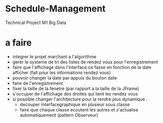 # Schedule-Management
Technical Project M1 Big Data

# a faire 
- integrer le projet marchant a l'algorithme
- gerer le systeme de tri des listes de rendez vous pour l'enregistrement 
- faire que l'affichage dans l'interface ce fasse en fonction de la date afficher (fait pour les informations rendez vous)
- pouvoir changer la date par appuis du bouton date 
- faire de l'enregistrement
- fixer la taille de la fenetre (par rapport a la taille de la JFrame)
- s'occuper de l'affichage des droites qui lient les rendez vous 
- si possible changer l'architecture pour la rendre plus dynamique : 
    - decouper Interfacegraphique en plusieur sous classe 
    - faire que chaque classe ecoutent les autres et s'actualise automatiquement (pattern Observeur)